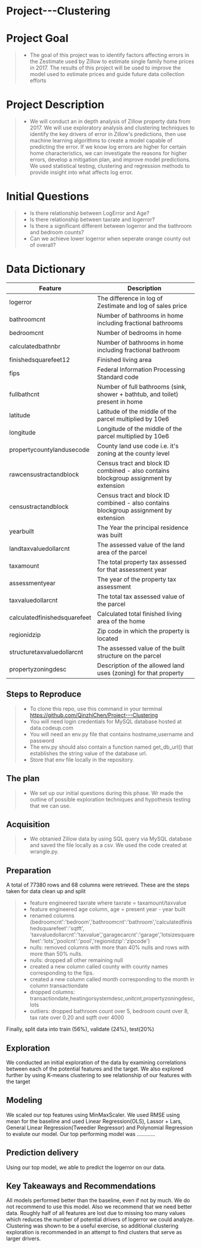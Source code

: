 # Project---Clustering

# Project Goal
> - The goal of this project was to identify factors affecting errors in the Zestimate used by Zillow to estimate single family home prices in 2017. The results of this project will be used to improve the model used to estimate prices and guide future data collection efforts


# Project Description
> - We will conduct an in depth analysis of Zillow property data from 2017. We will use exploratory analysis and clustering techniques to identify the key drivers of error in Zillow's predictions, then use machine learning algorithms to create a model capable of predicting the error. If we know log errors are higher for certain home characteristics, we can investigate the reasons for higher errors, develop a mitigation plan, and improve model predictions. We used statistical testing, clustering and regression methods to provide insight into what affects log error.


# Initial Questions
> - Is there relationship between LogError and Age?
> - Is there relationship between taxrate and logerror?
> - Is there a significant different between logerror and the bathroom and bedroom counts?
> - Can we achieve lower logerror when seperate orange county out of overall?


# Data Dictionary

|Feature                               |	Description                              
|--------------------------------------|-------------------------------------------------------|
|logerror|The difference in log of Zestimate and log of sales price|
|bathroomcnt| Number of bathrooms in home including fractional bathrooms|
 |bedroomcnt|Number of bedrooms in home |
 |calculatedbathnbr| Number of bathrooms in home including fractional bathroom|
 |finishedsquarefeet12|Finished living area|
 |fips| Federal Information Processing Standard code|
 |fullbathcnt| Number of full bathrooms (sink, shower + bathtub, and toilet) present in home|
|latitude| Latitude of the middle of the parcel multiplied by 10e6|
 |longitude| Longitude of the middle of the parcel multiplied by 10e6|
 |propertycountylandusecode| County land use code i.e. it's zoning at the county level|
 |rawcensustractandblock| Census tract and block ID combined - also contains blockgroup assignment by extension|
 |censustractandblock| Census tract and block ID combined - also contains blockgroup assignment by extension|
 |yearbuilt|The Year the principal residence was built |
 |landtaxvaluedollarcnt|The assessed value of the land area of the parcel
 |taxamount|The total property tax assessed for that assessment year|
 |assessmentyear|The year of the property tax assessment |
 taxvaluedollarcnt|The total tax assessed value of the parcel|
 |calculatedfinishedsquarefeet| Calculated total finished living area of the home |
 |regionidzip| Zip code in which the property is located|
 |structuretaxvaluedollarcnt|	The assessed value of the built structure on the parcel|
 |propertyzoningdesc| Description of the allowed land uses (zoning) for that property|
   
 








## Steps to Reproduce

> -  To clone this repo, use this command in your terminal https://github.com/QinzhiChen/Project---Clustering
> -  You will need login credentials for MySQL database hosted at data.codeup.com
> -  You will need an env.py file that contains hostname,username and password
> -  The env.py should also contain a function named get_db_url() that establishes the string value of the database url.
> -  Store that env file locally in the repository.


## The plan

> - We set up our initial questions during this phase. Wr made the outline of possible exploration techniques and hypothesis testing that we can use.

##  Acquisition

> - We obtanied Zillow data by using SQL query via MySQL database and saved the file locally as a csv. We used the code created at wrangle.py.

## Preparation

A total of 77380 rows and 68 columns were retrieved.
 These are the steps taken for data clean up and split
 > - feature engineered taxrate where taxrate = taxamount/taxvalue
 > - feature engineered age column, age = present year - year built
 > - renamed columns (bedroomcnt':'bedroom','bathroomcnt':'bathroom','calculatedfinishedsquarefeet':'sqtft', 'taxvaluedollarcnt':'taxvalue','garagecarcnt':'garage','lotsizesquarefeet':'lots','poolcnt':'pool','regionidzip':'zipcode')
 > - nulls: removed columns with more than 40% nulls and rows with more than 50% nulls.
 > - nulls: dropped all other remaining null
 > - created a new column called county with county names corresponding to the fips.
 >- created a new column called month corresponding to the month in column transactiondate
 > - dropped columns: transactiondate,heatingorsystemdesc,unitcnt,propertyzoningdesc,lots
 > - outliers: dropped bathroom count over 5, bedroom count over 8, tax rate over 0.20 and sqtft over 4000

  Finally, split data into train (56%), validate (24%), test(20%)

##  Exploration

 We conducted an initial exploration of the data by examining correlations between each of the potential features and the target. We also explored further by using K-means clustering to see relationship of our features with the target

##  Modeling

We scaled our top features using MinMaxScaler. We used RMSE using mean for the baseline and used Linear Regression(OLS), Lassor + Lars, General Linear Regression(Tweedier Regressor) and Polynomial Regression to evalute our model. Our top performing model was ............

## Prediction delivery

Using our top model, we able to predict the logerror on our data.

## Key Takeaways and Recommendations

All models performed better than the baseline, even if not by much. We do not recommend to use this model. Also we recommend that we need better data. Roughly half of all features are lost due to missing too many values which reduces the number of potential drivers of logerror we could analyze. Clustering was shown to be a useful exercise, so additional clustering exploration is recommended in an attempt to find clusters that serve as larger drivers.








